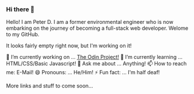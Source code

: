 ### Hi there 👋

Hello! I am Peter D. I am a former environmental engineer who is now embarking on the journey of becoming a full-stack web developer. Welome to my GitHub.

It looks fairly empty right now, but I'm working on it! 


🔭 I’m currently working on ... [The Odin Project!]([url](https://www.theodinproject.com/))
🌱 I’m currently learning ... HTML/CSS/Basic Javascript!
💬 Ask me about ... Anything!
📫 How to reach me: E-Mail!
😄 Pronouns: ... He/Him!
⚡ Fun fact: ... I'm half deaf!

More links and stuff to come soon...
<!--
**Nogiback/Nogiback** is a ✨ _special_ ✨ repository because its `README.md` (this file) appears on your GitHub profile.

Here are some ideas to get you started:

- 🔭 I’m currently working on ...
- 🌱 I’m currently learning ...
- 👯 I’m looking to collaborate on ...
- 🤔 I’m looking for help with ...
- 💬 Ask me about ...
- 📫 How to reach me: ...
- 😄 Pronouns: ...
- ⚡ Fun fact: ...
-->
